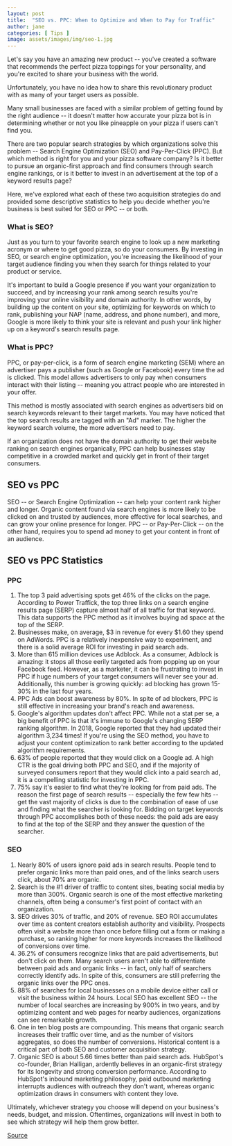 ```yaml
---
layout: post
title:  "SEO vs. PPC: When to Optimize and When to Pay for Traffic"
author: jane
categories: [ Tips ]
image: assets/images/img/seo-1.jpg
---
```

Let's say you have an amazing new product -- you've created a software that recommends the perfect pizza toppings for your personality, and you're excited to share your business with the world.

Unfortunately, you have no idea how to share this revolutionary product with as many of your target users as possible.

Many small businesses are faced with a similar problem of getting found by the right audience -- it doesn't matter how accurate your pizza bot is in determining whether or not you like pineapple on your pizza if users can't find you.

There are two popular search strategies by which organizations solve this problem -- Search Engine Optimization (SEO) and Pay-Per-Click (PPC). But which method is right for you and your pizza software company? Is it better to pursue an organic-first approach and find consumers through search engine rankings, or is it better to invest in an advertisement at the top of a keyword results page?

Here, we've explored what each of these two acquisition strategies do and provided some descriptive statistics to help you decide whether you're business is best suited for SEO or PPC -- or both.

<h3>What is SEO?</h3>

Just as you turn to your favorite search engine to look up a new marketing acronym or where to get good pizza, so do your consumers. By investing in SEO, or search engine optimization, you're increasing the likelihood of your target audience finding you when they search for things related to your product or service.

It's important to build a Google presence if you want your organization to succeed, and by increasing your rank among search results you're improving your online visibility and domain authority. In other words, by building up the content on your site, optimizing for keywords on which to rank, publishing your NAP (name, address, and phone number), and more, Google is more likely to think your site is relevant and push your link higher up on a keyword's search results page.

<h3>What is PPC?</h3>

PPC, or pay-per-click, is a form of search engine marketing (SEM) where an advertiser pays a publisher (such as Google or Facebook) every time the ad is clicked. This model allows advertisers to only pay when consumers interact with their listing -- meaning you attract people who are interested in your offer.

This method is mostly associated with search engines as advertisers bid on search keywords relevant to their target markets. You may have noticed that the top search results are tagged with an "Ad" marker. The higher the keyword search volume, the more advertisers need to pay.

If an organization does not have the domain authority to get their website ranking on search engines organically, PPC can help businesses stay competitive in a crowded market and quickly get in front of their target consumers.

<h2>SEO vs PPC</h2>
SEO -- or Search Engine Optimization -- can help your content rank higher and longer. Organic content found via search engines is more likely to be clicked on and trusted by audiences, more effective for local searches, and can grow your online presence for longer. PPC -- or Pay-Per-Click -- on the other hand, requires you to spend ad money to get your content in front of an audience.

<h2>SEO vs PPC Statistics</h2>

<h3>PPC</h3>

<ol>
<li>The top 3 paid advertising spots get 46% of the clicks on the page. According to Power Traffick, the top three links on a search engine results page (SERP) capture almost half of all traffic for that keyword. This data supports the PPC method as it involves buying ad space at the top of the SERP.</li>
<li>Businesses make, on average, $3 in revenue for every $1.60 they spend on AdWords. PPC is a relatively inexpensive way to experiment, and there is a solid average ROI for investing in paid search ads.</li>
<li>More than 615 million devices use Adblock. As a consumer, Adblock is amazing: it stops all those eerily targeted ads from popping up on your Facebook feed. However, as a marketer, it can be frustrating to invest in PPC if huge numbers of your target consumers will never see your ad. Additionally, this number is growing quickly: ad blocking has grown 15-30% in the last four years.</li>
<li>PPC Ads can boost awareness by 80%. In spite of ad blockers, PPC is still effective in increasing your brand's reach and awareness.</li>
<li>Google's algorithm updates don't affect PPC. While not a stat per se, a big benefit of PPC is that it's immune to Google's changing SERP ranking algorithm. In 2018, Google reported that they had updated their algorithm 3,234 times! If you're using the SEO method, you have to adjust your content optimization to rank better according to the updated algorithm requirements.</li>
<li>63% of people reported that they would click on a Google ad. A high CTR is the goal driving both PPC and SEO, and if the majority of surveyed consumers report that they would click into a paid search ad, it is a compelling statistic for investing in PPC.</li>
<li>75% say it's easier to find what they're looking for from paid ads. The reason the first page of search results -- especially the few few hits -- get the vast majority of clicks is due to the combination of ease of use and finding what the searcher is looking for. Bidding on target keywords through PPC accomplishes both of these needs: the paid ads are easy to find at the top of the SERP and they answer the question of the searcher.</li>
</ol>

<h3>SEO</h3>
<ol>
<li>Nearly 80% of users ignore paid ads in search results. People tend to prefer organic links more than paid ones, and of the links search users click, about 70% are organic.</li>
<li>Search is the #1 driver of traffic to content sites, beating social media by more than 300%. Organic search is one of the most effective marketing channels, often being a consumer's first point of contact with an organization.</li>
<li>SEO drives 30% of traffic, and 20% of revenue. SEO ROI accumulates over time as content creators establish authority and visibility. Prospects often visit a website more than once before filling out a form or making a purchase, so ranking higher for more keywords increases the likelihood of conversions over time.</li>
<li>36.2% of consumers recognize links that are paid advertisements, but don't click on them. Many search users aren't able to differentiate between paid ads and organic links -- in fact, only half of searchers correctly identify ads. In spite of this, consumers are still preferring the organic links over the PPC ones.</li>
<li>88% of searches for local businesses on a mobile device either call or visit the business within 24 hours. Local SEO has excellent SEO -- the number of local searches are increasing by 900% in two years, and by optimizing content and web pages for nearby audiences, organizations can see remarkable growth.</li>
<li>One in ten blog posts are compounding. This means that organic search increases their traffic over time, and as the number of visitors aggregates, so does the number of conversions. Historical content is a critical part of both SEO and customer acquisition strategy.</li>
<li>Organic SEO is about 5.66 times better than paid search ads. HubSpot's co-founder, Brian Halligan, ardently believes in an organic-first strategy for its longevity and strong conversion performance. According to HubSpot's inbound marketing philosophy, paid outbound marketing interrupts audiences with outreach they don't want, whereas organic optimization draws in consumers with content they love.</li>
</ol>

Ultimately, whichever strategy you choose will depend on your business's needs, budget, and mission. Oftentimes, organizations will invest in both to see which strategy will help them grow better.

<div><a href="https://blog.hubspot.com/marketing/tabid/6307/bid/1514/paid-search-vs-organic-search.aspx" class="sumber">Source</a></div>
